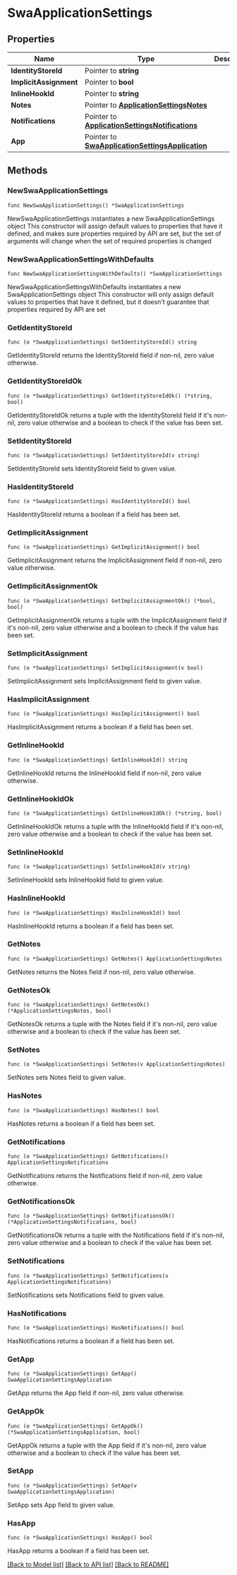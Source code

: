 # SwaApplicationSettings

## Properties

Name | Type | Description | Notes
------------ | ------------- | ------------- | -------------
**IdentityStoreId** | Pointer to **string** |  | [optional] 
**ImplicitAssignment** | Pointer to **bool** |  | [optional] 
**InlineHookId** | Pointer to **string** |  | [optional] 
**Notes** | Pointer to [**ApplicationSettingsNotes**](ApplicationSettingsNotes.md) |  | [optional] 
**Notifications** | Pointer to [**ApplicationSettingsNotifications**](ApplicationSettingsNotifications.md) |  | [optional] 
**App** | Pointer to [**SwaApplicationSettingsApplication**](SwaApplicationSettingsApplication.md) |  | [optional] 

## Methods

### NewSwaApplicationSettings

`func NewSwaApplicationSettings() *SwaApplicationSettings`

NewSwaApplicationSettings instantiates a new SwaApplicationSettings object
This constructor will assign default values to properties that have it defined,
and makes sure properties required by API are set, but the set of arguments
will change when the set of required properties is changed

### NewSwaApplicationSettingsWithDefaults

`func NewSwaApplicationSettingsWithDefaults() *SwaApplicationSettings`

NewSwaApplicationSettingsWithDefaults instantiates a new SwaApplicationSettings object
This constructor will only assign default values to properties that have it defined,
but it doesn't guarantee that properties required by API are set

### GetIdentityStoreId

`func (o *SwaApplicationSettings) GetIdentityStoreId() string`

GetIdentityStoreId returns the IdentityStoreId field if non-nil, zero value otherwise.

### GetIdentityStoreIdOk

`func (o *SwaApplicationSettings) GetIdentityStoreIdOk() (*string, bool)`

GetIdentityStoreIdOk returns a tuple with the IdentityStoreId field if it's non-nil, zero value otherwise
and a boolean to check if the value has been set.

### SetIdentityStoreId

`func (o *SwaApplicationSettings) SetIdentityStoreId(v string)`

SetIdentityStoreId sets IdentityStoreId field to given value.

### HasIdentityStoreId

`func (o *SwaApplicationSettings) HasIdentityStoreId() bool`

HasIdentityStoreId returns a boolean if a field has been set.

### GetImplicitAssignment

`func (o *SwaApplicationSettings) GetImplicitAssignment() bool`

GetImplicitAssignment returns the ImplicitAssignment field if non-nil, zero value otherwise.

### GetImplicitAssignmentOk

`func (o *SwaApplicationSettings) GetImplicitAssignmentOk() (*bool, bool)`

GetImplicitAssignmentOk returns a tuple with the ImplicitAssignment field if it's non-nil, zero value otherwise
and a boolean to check if the value has been set.

### SetImplicitAssignment

`func (o *SwaApplicationSettings) SetImplicitAssignment(v bool)`

SetImplicitAssignment sets ImplicitAssignment field to given value.

### HasImplicitAssignment

`func (o *SwaApplicationSettings) HasImplicitAssignment() bool`

HasImplicitAssignment returns a boolean if a field has been set.

### GetInlineHookId

`func (o *SwaApplicationSettings) GetInlineHookId() string`

GetInlineHookId returns the InlineHookId field if non-nil, zero value otherwise.

### GetInlineHookIdOk

`func (o *SwaApplicationSettings) GetInlineHookIdOk() (*string, bool)`

GetInlineHookIdOk returns a tuple with the InlineHookId field if it's non-nil, zero value otherwise
and a boolean to check if the value has been set.

### SetInlineHookId

`func (o *SwaApplicationSettings) SetInlineHookId(v string)`

SetInlineHookId sets InlineHookId field to given value.

### HasInlineHookId

`func (o *SwaApplicationSettings) HasInlineHookId() bool`

HasInlineHookId returns a boolean if a field has been set.

### GetNotes

`func (o *SwaApplicationSettings) GetNotes() ApplicationSettingsNotes`

GetNotes returns the Notes field if non-nil, zero value otherwise.

### GetNotesOk

`func (o *SwaApplicationSettings) GetNotesOk() (*ApplicationSettingsNotes, bool)`

GetNotesOk returns a tuple with the Notes field if it's non-nil, zero value otherwise
and a boolean to check if the value has been set.

### SetNotes

`func (o *SwaApplicationSettings) SetNotes(v ApplicationSettingsNotes)`

SetNotes sets Notes field to given value.

### HasNotes

`func (o *SwaApplicationSettings) HasNotes() bool`

HasNotes returns a boolean if a field has been set.

### GetNotifications

`func (o *SwaApplicationSettings) GetNotifications() ApplicationSettingsNotifications`

GetNotifications returns the Notifications field if non-nil, zero value otherwise.

### GetNotificationsOk

`func (o *SwaApplicationSettings) GetNotificationsOk() (*ApplicationSettingsNotifications, bool)`

GetNotificationsOk returns a tuple with the Notifications field if it's non-nil, zero value otherwise
and a boolean to check if the value has been set.

### SetNotifications

`func (o *SwaApplicationSettings) SetNotifications(v ApplicationSettingsNotifications)`

SetNotifications sets Notifications field to given value.

### HasNotifications

`func (o *SwaApplicationSettings) HasNotifications() bool`

HasNotifications returns a boolean if a field has been set.

### GetApp

`func (o *SwaApplicationSettings) GetApp() SwaApplicationSettingsApplication`

GetApp returns the App field if non-nil, zero value otherwise.

### GetAppOk

`func (o *SwaApplicationSettings) GetAppOk() (*SwaApplicationSettingsApplication, bool)`

GetAppOk returns a tuple with the App field if it's non-nil, zero value otherwise
and a boolean to check if the value has been set.

### SetApp

`func (o *SwaApplicationSettings) SetApp(v SwaApplicationSettingsApplication)`

SetApp sets App field to given value.

### HasApp

`func (o *SwaApplicationSettings) HasApp() bool`

HasApp returns a boolean if a field has been set.


[[Back to Model list]](../README.md#documentation-for-models) [[Back to API list]](../README.md#documentation-for-api-endpoints) [[Back to README]](../README.md)


